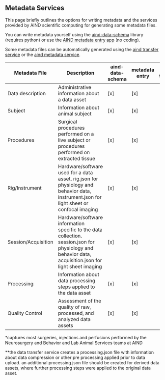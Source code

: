 ## Metadata Services 

This page briefly outlines the options for writing metadata and the services provided by AIND scientific computing for generating some metadata files. 

You can write metadata yourself using the [aind-data-schema](https://github.com/AllenNeuralDynamics/aind-data-schema) library (requires python) or use the [AIND metadata entry app](https://metadata-entry.allenneuraldynamics.org/) (no coding).  

Some metadata files can be automatically generated using the [aind transfer service](http://aind-data-transfer-service/) or the [aind metadata service](http://aind-metadata-service/). 


| Metadata File       | Description                                                                                                   | aind-data-schema | metadata entry | data transfer |
|----------------------|---------------------------------------------------------------------------------------------------------------|------------------|----------------|---------------|
| Data description     | Administrative information about a data asset      | [x]              | [x]            | [x]           |
| Subject              | Information about animal subject    | [x]              | [x]            | [x]           |
| Procedures           | Surgical procedures performed on a live subject or procedures performed on extracted tissue                  | [x]              | [x]            | [x]*          |
| Rig/Instrument       | Hardware/software used for a data asset. rig.json for physiology and behavior data, instrument.json for light sheet or confocal imaging | [x]              | [x]            |               |
| Session/Acquisition  | Hardware/software information specific to the data collection. session.json for physiology and behavior data, acquisition.json for light sheet imaging | [x]              | [x]            |               |
| Processing           | Information about data processing steps applied to the data asset                                            | [x]              | [x]            | [x]**         |
| Quality Control      | Assessment of the quality of raw, processed, and analyzed data assets                                        | [x]              | [x]            |               |

*captures most surgeries, injections and perfusions performed by the Neurosurgery and Behavior and Lab Animal Services teams at AIND 

**the data transfer service creates a processing.json file with information about data compression or other pre processing applied prior to data upload. an additional processing.json file should be created for derived data assets, where further processing steps were applied to the original data asset. 
